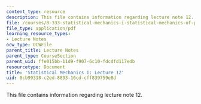 ```yaml
---
content_type: resource
description: This file contains information regarding lecture note 12.
file: /courses/8-333-statistical-mechanics-i-statistical-mechanics-of-particles-fall-2013/0cb99318c2ed889316cdcff839759e8d_MIT8_333F13_Lec12.pdf
file_type: application/pdf
learning_resource_types:
- Lecture Notes
ocw_type: OCWFile
parent_title: Lecture Notes
parent_type: CourseSection
parent_uid: ffe015bb-11d9-f907-6c10-fdcdfd117edb
resourcetype: Document
title: 'Statistical Mechanics I: Lecture 12'
uid: 0cb99318-c2ed-8893-16cd-cff839759e8d
---
```

This file contains information regarding lecture note 12.


